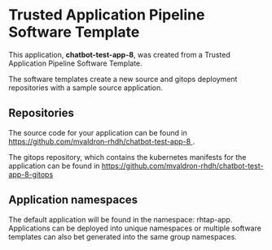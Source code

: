 # Trusted Application Pipeline Software Template

This application, **chatbot-test-app-8**, was created from a Trusted Application Pipeline Software Template.

The software templates create a new source and gitops deployment repositories with a sample source application. 

## Repositories

The source code for your application can be found in [https://github.com/mvaldron-rhdh/chatbot-test-app-8 ](https://github.com/mvaldron-rhdh/chatbot-test-app-8 ).
 
The gitops repository, which contains the kubernetes manifests for the application can be found in 
[https://github.com/mvaldron-rhdh/chatbot-test-app-8-gitops ](https://github.com/mvaldron-rhdh/chatbot-test-app-8-gitops ) 

## Application namespaces 

The default application will be found in the namespace: rhtap-app. Applications can be deployed into unique namespaces or multiple software templates can also bet generated into the same group namespaces.  